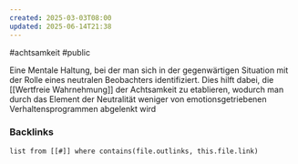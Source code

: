 ```yaml
---
created: 2025-03-03T08:00
updated: 2025-06-14T21:38
---
```

#achtsamkeit #public 

Eine Mentale Haltung, bei der man sich in der gegenwärtigen Situation mit der Rolle eines neutralen Beobachters identifiziert. Dies hilft dabei, die [[Wertfreie Wahrnehmung]] der Achtsamkeit zu etablieren, wodurch man durch das Element der Neutralität weniger von emotionsgetriebenen Verhaltensprogrammen abgelenkt wird 

### Backlinks
```dataview 
list from [[#]] where contains(file.outlinks, this.file.link)
```

